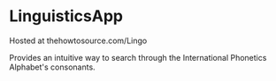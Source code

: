 # LinguisticsApp

Hosted at thehowtosource.com/Lingo

Provides an intuitive way to search through the International Phonetics Alphabet's consonants.

